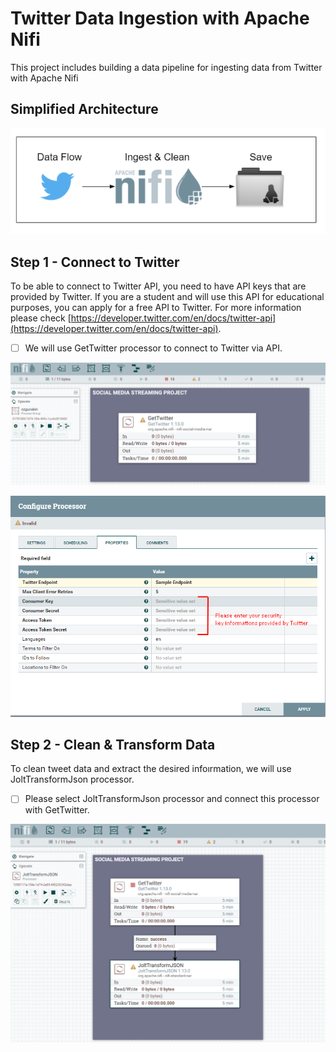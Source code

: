 # Twitter Data Ingestion with Apache Nifi

This project includes building a data pipeline for ingesting data from Twitter with Apache Nifi

## Simplified Architecture

![Social Media Data Ingestion Pipeline High Level Architecture](.gitbook/assets/image%20%281%29.png)

## Step 1 - Connect to Twitter

To be able to connect to Twitter API, you need to have API keys that are provided by Twitter. If you are a student and will use this API for educational purposes, you can apply for a free API to Twitter. For more information please check [https://developer.twitter.com/en/docs/twitter-api](https://developer.twitter.com/en/docs/twitter-api).

* [ ] We will use GetTwitter processor to connect to Twitter via API.

![](.gitbook/assets/image%20%282%29.png)

![](.gitbook/assets/image%20%283%29.png)

## Step 2 - Clean & Transform Data

To clean tweet data and extract the desired infoırmation, we will use JoltTransformJson processor.

* [ ] Please select JoltTransformJson processor and connect this processor with GetTwitter.

![](.gitbook/assets/image%20%284%29.png)



